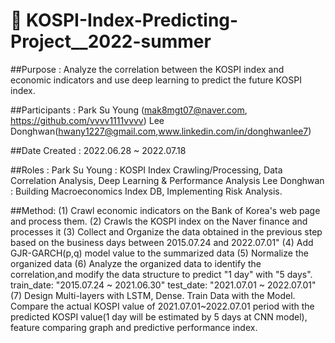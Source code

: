 # 🚀 KOSPI-Index-Predicting-Project__2022-summer


##Purpose : Analyze the correlation between the KOSPI index and economic indicators and use deep learning to predict the future KOSPI index.


##Participants :
Park Su Young (mak8mgt07@naver.com, https://github.com/vvvv1111vvvv)
Lee Donghwan(hwany1227@gmail.com,www.linkedin.com/in/donghwanlee7)


##Date Created :
2022.06.28 ~ 2022.07.18


##Roles :
Park Su Young : KOSPI Index Crawling/Processing, Data Correlation Analysis, Deep Learning & Performance Analysis
Lee Donghwan : Building Macroeconomics Index DB, Implementing Risk Analysis.


##Method:
(1) Crawl economic indicators on the Bank of Korea's web page and process them.
(2) Crawls the KOSPI index on the Naver finance and processes it
(3) Collect and Organize the data obtained in the previous step based on the business days between 2015.07.24 and 2022.07.01"
(4) Add GJR-GARCH(p,q) model value to the summarized data
(5) Normalize the organized data
(6) Analyze the organized data to identify the correlation,and modify the data structure to predict "1 day" with "5 days".
train_date: "2015.07.24 ~ 2021.06.30"
test_date: "2021.07.01 ~ 2022.07.01"
(7) Design Multi-layers with LSTM, Dense. Train Data with the Model. Compare the actual KOSPI value of 2021.07.01~2022.07.01 period with the predicted KOSPI value(1 day will be estimated by 5 days at CNN model), feature comparing graph and predictive performance index.


